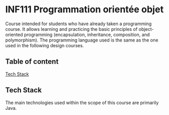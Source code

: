 # INF111 Programmation orientée objet
Course intended for students who have already taken a programming course. It allows learning and practicing the basic principles of object-oriented programming (encapsulation, inheritance, composition, and polymorphism). The programming language used is the same as the one used in the following design courses.

## Table of content
[Tech Stack](#Tech-Stack)


## Tech Stack
The main technologies used within the scope of this course are primarily Java.
